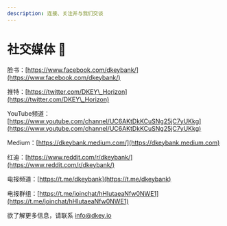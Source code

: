 ```yaml
---
description: 连接、关注并与我们交谈
---
```


# 社交媒体 📱

脸书：[https://www.facebook.com/dkeybank/](https://www.facebook.com/dkeybank/)

推特：[https://twitter.com/DKEY\_Horizon](https://twitter.com/DKEY\_Horizon)

YouTube频道：[https://www.youtube.com/channel/UC6AKtDkKCuSNg25jC7yUKkg](https://www.youtube.com/channel/UC6AKtDkKCuSNg25jC7yUKkg)

Medium：[https://dkeybank.medium.com/](https://dkeybank.medium.com)

红迪：[https://www.reddit.com/r/dkeybank/](https://www.reddit.com/r/dkeybank/)

电报频道：[https://t.me/dkeybank](https://t.me/dkeybank)

电报群组：[https://t.me/joinchat/hHIutaeaNfw0NWE1](https://t.me/joinchat/hHIutaeaNfw0NWE1)



欲了解更多信息，请联系 info@dkey.io

